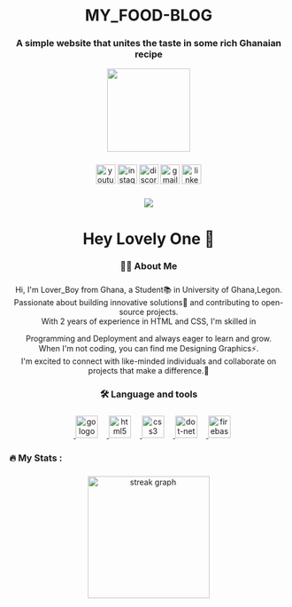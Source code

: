 
 <h1 align="center"> MY_FOOD-BLOG</h1>
 <h3 align="center">A simple website that unites the taste in some rich Ghanaian recipe</h3>

<div align="center">
  <img height="150" src="https://media.giphy.com/media/M9gbBd9nbDrOTu1Mqx/giphy.gif"  />
</div>

###

<div align="center">
 <a href="https://www.youtube.com/@timnanabackcase8199">  <img src="https://img.shields.io/static/v1?message=Youtube&logo=youtube&label=&color=FF0000&logoColor=white&labelColor=&style=for-the-badge" height="35" alt="youtube logo"  /></a>
 <a href="https://www.instagram.com/@her_love.043"> <img src="https://img.shields.io/static/v1?message=Instagram&logo=instagram&label=&color=E4405F&logoColor=white&labelColor=&style=for-the-badge" height="35" alt="instagram logo"  /></a>
   <a href="https://www.discord.com/shosha_123"><img src="https://img.shields.io/static/v1?message=Discord&logo=discord&label=&color=7289DA&logoColor=white&labelColor=&style=for-the-badge" height="35" alt="discord logo"  /></a>
 <a href="https://mail.google.com/mail/u/0/#inbox?compose=new/lboy77907@gmail.com"> <img src="https://img.shields.io/static/v1?message=Gmail&logo=gmail&label=&color=D14836&logoColor=white&labelColor=&style=for-the-badge" height="35" alt="gmail logo"  /></a>
  <a href="https://www.linkedin.com/Shadrack Tweneboah Koduah Addofo"><img src="https://img.shields.io/static/v1?message=LinkedIn&logo=linkedin&label=&color=0077B5&logoColor=white&labelColor=&style=for-the-badge" height="35" alt="linkedin logo"  /></a>
</div>

###

<div align="center">
  <img src="https://visitor-badge.laobi.icu/badge?page_id=maurodesouza.maurodesouza&"  />
</div>

###

<h1 align="center">Hey Lovely One 👋</h1>

###

<h3 align="center">👩‍💻  About Me</h3>

###

<p align="center">
Hi, I'm Lover_Boy from Ghana, a Student📚 in University of Ghana,Legon.<br> 
Passionate about building innovative solutions🔭 and contributing to open-source projects.<br>
With 2 years of experience in HTML and CSS, I'm skilled in </p>
<p align="center">Programming and Deployment and always eager to learn and grow.<br>
When I'm not coding, you can find me Designing Graphics⚡.<br>
I'm excited to connect with like-minded individuals and collaborate on projects that make a difference.🔭
</p>


<h3 align="center">🛠 Language and tools</h3>

###

<div align="center">
 <img width="12" /><a href="https://www.w3schools.com/python">
  <img src="https://cdn.jsdelivr.net/gh/devicons/devicon/icons/python/python-original-wordmark.svg" height="40" alt="go logo"  /></a>
  <img width="12" /><a href="https://www.w3schools.com/html" target="_blank">
  <img src="https://cdn.jsdelivr.net/gh/devicons/devicon/icons/html5/html5-original.svg" height="40" alt="html5 logo"  /></a>
  <img width="12" /><a href="https://www.w3schools.com/css">
  <img src="https://cdn.jsdelivr.net/gh/devicons/devicon/icons/css3/css3-original.svg" height="40" alt="css3 logo"  /></a>
  <img width="12" /><a href="https://www.w3schools.com/cs">
  <img src="https://cdn.jsdelivr.net/gh/devicons/devicon/icons/csharp/csharp-original.svg" height="40" alt="dot-net logo"  /></a>
  <img width="12" /><a href="https://www.w3schools.com/js/default.asp">
  <img src="https://cdn.jsdelivr.net/gh/devicons/devicon/icons/javascript/javascript-original.svg" height="40" alt="firebase logo"  /></a>


###

<h3 align="left">🔥   My Stats :</h3>

###

<div align="center">
  <img src="https://streak-stats.demolab.com?user=maurodesouza&locale=en&mode=daily&theme=dark&hide_border=false&border_radius=5&order=3" height="220" alt="streak graph"  />
</div>
